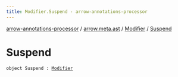 ```yaml
---
title: Modifier.Suspend - arrow-annotations-processor
---
```


[arrow-annotations-processor](../../index.html) / [arrow.meta.ast](../index.html) / [Modifier](index.html) / [Suspend](./-suspend.html)

# Suspend

`object Suspend : `[`Modifier`](index.html)
